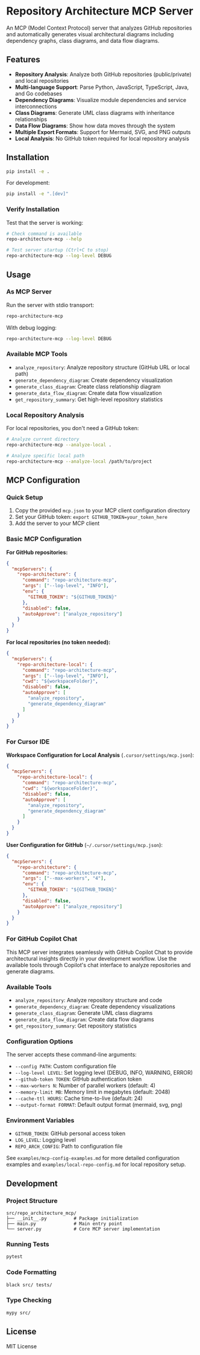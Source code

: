 # Repository Architecture MCP Server

An MCP (Model Context Protocol) server that analyzes GitHub repositories and automatically generates visual architectural diagrams including dependency graphs, class diagrams, and data flow diagrams.

## Features

- **Repository Analysis**: Analyze both GitHub repositories (public/private) and local repositories
- **Multi-language Support**: Parse Python, JavaScript, TypeScript, Java, and Go codebases
- **Dependency Diagrams**: Visualize module dependencies and service interconnections
- **Class Diagrams**: Generate UML class diagrams with inheritance relationships
- **Data Flow Diagrams**: Show how data moves through the system
- **Multiple Export Formats**: Support for Mermaid, SVG, and PNG outputs
- **Local Analysis**: No GitHub token required for local repository analysis

## Installation

```bash
pip install -e .
```

For development:
```bash
pip install -e ".[dev]"
```

### Verify Installation

Test that the server is working:
```bash
# Check command is available
repo-architecture-mcp --help

# Test server startup (Ctrl+C to stop)
repo-architecture-mcp --log-level DEBUG
```

## Usage

### As MCP Server

Run the server with stdio transport:
```bash
repo-architecture-mcp
```

With debug logging:
```bash
repo-architecture-mcp --log-level DEBUG
```

### Available MCP Tools

- `analyze_repository`: Analyze repository structure (GitHub URL or local path)
- `generate_dependency_diagram`: Create dependency visualization
- `generate_class_diagram`: Create class relationship diagram
- `generate_data_flow_diagram`: Create data flow visualization
- `get_repository_summary`: Get high-level repository statistics

### Local Repository Analysis

For local repositories, you don't need a GitHub token:

```bash
# Analyze current directory
repo-architecture-mcp --analyze-local .

# Analyze specific local path  
repo-architecture-mcp --analyze-local /path/to/project
```

## MCP Configuration

### Quick Setup

1. Copy the provided `mcp.json` to your MCP client configuration directory
2. Set your GitHub token: `export GITHUB_TOKEN=your_token_here`
3. Add the server to your MCP client

### Basic MCP Configuration

**For GitHub repositories:**
```json
{
  "mcpServers": {
    "repo-architecture": {
      "command": "repo-architecture-mcp",
      "args": ["--log-level", "INFO"],
      "env": {
        "GITHUB_TOKEN": "${GITHUB_TOKEN}"
      },
      "disabled": false,
      "autoApprove": ["analyze_repository"]
    }
  }
}
```

**For local repositories (no token needed):**
```json
{
  "mcpServers": {
    "repo-architecture-local": {
      "command": "repo-architecture-mcp",
      "args": ["--log-level", "INFO"],
      "cwd": "${workspaceFolder}",
      "disabled": false,
      "autoApprove": [
        "analyze_repository",
        "generate_dependency_diagram"
      ]
    }
  }
}
```

### For Cursor IDE

**Workspace Configuration for Local Analysis** (`.cursor/settings/mcp.json`):
```json
{
  "mcpServers": {
    "repo-architecture-local": {
      "command": "repo-architecture-mcp",
      "cwd": "${workspaceFolder}",
      "disabled": false,
      "autoApprove": [
        "analyze_repository",
        "generate_dependency_diagram"
      ]
    }
  }
}
```

**User Configuration for GitHub** (`~/.cursor/settings/mcp.json`):
```json
{
  "mcpServers": {
    "repo-architecture": {
      "command": "repo-architecture-mcp",
      "args": ["--max-workers", "4"],
      "env": {
        "GITHUB_TOKEN": "${GITHUB_TOKEN}"
      },
      "disabled": false,
      "autoApprove": ["analyze_repository"]
    }
  }
}
```

### For GitHub Copilot Chat

This MCP server integrates seamlessly with GitHub Copilot Chat to provide architectural insights directly in your development workflow. Use the available tools through Copilot's chat interface to analyze repositories and generate diagrams.

### Available Tools

- `analyze_repository`: Analyze repository structure and code
- `generate_dependency_diagram`: Create dependency visualizations  
- `generate_class_diagram`: Generate UML class diagrams
- `generate_data_flow_diagram`: Create data flow diagrams
- `get_repository_summary`: Get repository statistics

### Configuration Options

The server accepts these command-line arguments:

- `--config PATH`: Custom configuration file
- `--log-level LEVEL`: Set logging level (DEBUG, INFO, WARNING, ERROR)
- `--github-token TOKEN`: GitHub authentication token
- `--max-workers N`: Number of parallel workers (default: 4)
- `--memory-limit MB`: Memory limit in megabytes (default: 2048)
- `--cache-ttl HOURS`: Cache time-to-live (default: 24)
- `--output-format FORMAT`: Default output format (mermaid, svg, png)

### Environment Variables

- `GITHUB_TOKEN`: GitHub personal access token
- `LOG_LEVEL`: Logging level
- `REPO_ARCH_CONFIG`: Path to configuration file

See `examples/mcp-config-examples.md` for more detailed configuration examples and `examples/local-repo-config.md` for local repository setup.

## Development

### Project Structure

```
src/repo_architecture_mcp/
├── __init__.py          # Package initialization
├── main.py              # Main entry point
└── server.py            # Core MCP server implementation
```

### Running Tests

```bash
pytest
```

### Code Formatting

```bash
black src/ tests/
```

### Type Checking

```bash
mypy src/
```

## License

MIT License